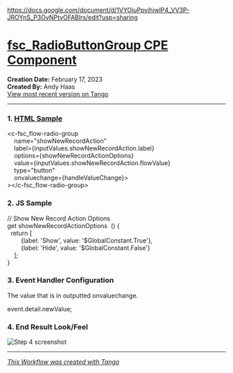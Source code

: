 https://docs.google.com/document/d/1VYOiuPpvihiwlP4_VV3P-JROYnS_P3OvNPtvOFABlrs/edit?usp=sharing


# [fsc_RadioButtonGroup CPE Component](https://app.tango.us/app/workflow/9b69d4d2-92d7-4726-971b-33dd37a16c4d?utm_source=markdown&utm_medium=markdown&utm_campaign=workflow%20export%20links)

__Creation Date:__ February 17, 2023  
__Created By:__ Andy Haas  
[View most recent version on Tango](https://app.tango.us/app/workflow/9b69d4d2-92d7-4726-971b-33dd37a16c4d?utm_source=markdown&utm_medium=markdown&utm_campaign=workflow%20export%20links)
***

### 1. [HTML Sample](https://app.tango.us/app/home)
<c-fsc\_flow-radio-group  
    name="showNewRecordAction"  
    label={inputValues.showNewRecordAction.label}  
    options={showNewRecordActionOptions}  
    value={inputValues.showNewRecordAction.flowValue}  
    type="button"  
    onvaluechange={handleValueChange}>  
\></c-fsc\_flow-radio-group>


### 2. JS Sample
// Show New Record Action Options  
get showNewRecordActionOptions  () {  
  return \[  
        {label: 'Show', value: '$GlobalConstant.True'},  
        {label: 'Hide', value: '$GlobalConstant.False'}  
    \];  
}


### 3. Event Handler Configuration
The value that is in outputted onvaluechange. 

event.detail.newValue;


### 4. End Result Look/Feel
![Step 4 screenshot](https://images.tango.us/workflows/9b69d4d2-92d7-4726-971b-33dd37a16c4d/steps/1be5d629-bf93-40ef-ae73-a57f5f82dcc4/18e55dba-1a7b-47dd-9aad-8472201faa94.png?crop=focalpoint&fit=crop&fp-x=0.5000&fp-y=0.5000&w=1200)


***
_[This Workflow was created with Tango](https://app.tango.us/app/workflow/9b69d4d2-92d7-4726-971b-33dd37a16c4d?utm_source=markdown&utm_medium=markdown&utm_campaign=workflow%20export%20links)_

